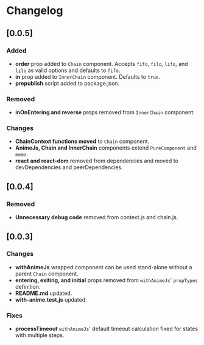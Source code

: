 # Changelog
## [0.0.5]
### Added
- **order** prop added to `Chain` component. Accepts `fifo`, `filo`, `lifo`, and `lilo` as valid options and defaults to `fifo`.
- **in** prop added to `InnerChain` component. Defaults to `true`.
- **prepublish** script added to package.json.

### Removed
- **inOnEntering and reverse** props removed from `InnerChain` component.

### Changes
- **ChainContext functions moved** to `Chain` component.   
- **AnimeJs, Chain and InnerChain** components extend `PureComponent` and `memo`.
- **react and react-dom** removed from dependencies and moved to devDependencies and peerDependencies.

## [0.0.4]
### Removed
- **Unnecessary debug code** removed from context.js and chain.js.

## [0.0.3]
### Changes
- **withAnimeJs** wrapped component can be used stand-alone without a parent `Chain` component.
- **entering, exiting, and initial** props removed from `withAnimeJs`' `propTypes` definition.
- **README.md** updated.
- **with-anime.test.js** updated.
### Fixes
- **processTimeout** `withAnimeJs`' default timeout calculation fixed for states with multiple steps.